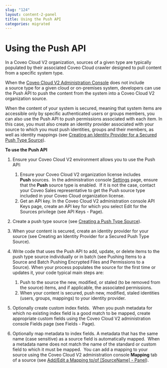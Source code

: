 ```yaml
---
slug: "124"
layout: content-2-panel
title: Using the Push API
categories: migrated
---
```


# Using the Push API

In a Coveo Cloud V2 organization, sources of a given type are typically populated by their associated Coveo Cloud crawler designed to pull content from a specific system type. 

When the [Coveo Cloud V2 Administration Console](https://platform.cloud.coveo.com/admin/#/content/sources/new) does not include a source type for a given cloud or on-premises system, developers can use the Push API to push the content from the system into a Coveo Cloud V2 organization source.

When the content of your system is secured, meaning that system items are accessible only by specific authenticated users or groups members, you can also use the Push API to push permissions associated with each item. In this case, you must also create an identity provider associated with your source to which you must push identities, groups and their members, as well as identity mappings (see [Creating an Identity Provider for a Secured Push Type Source](Creating_an_Identity_Provider_for_a_Secured_Push_Type_Source)). 

**To use the Push API**

1.  Ensure your Coveo Cloud V2 environment allows you to use the Push API:
    1.  Ensure your Coveo Cloud V2 organization license includes **Push** sources. 
        In the administration console [Settings](https://platform.cloud.coveo.com/admin/#/organization/settings) page, ensure that the **Push** source type is enabled. 
        If it is not the case, contact your Coveo Sales representative to get the Push source type included in your Coveo Cloud organization license. 
    2.  Get an API key.
        In the Coveo Cloud V2 administration console API Keys page, create an API key for which you select Edit for the Sources privilege (see API Keys - Page). 

2.  Create a push type source (see [Creating a Push Type Source](Creating_a_Push_Type_Source)). 
3.  When your content is secured, create an identity provider for your source (see Creating an Identity Provider for a Secured Push Type Source). 
4.  Write code that uses the Push API to add, update, or delete items to the push type source individually or in batch (see Pushing Items to a Source and Batch Pushing Encrypted Files and Permissions to a Source).
    When your process populates the source for the first time or updates it, your code typical main steps are: 
    1.  Push to the source the new, modified, or staled (to be removed from the source) items, and if applicable, the associated permissions.
    2.  When your content is secured, push new, modified, staled identities (users, groups, mappings) to your identity provider.

5.  Optionally create custom index fields. 
    When you push metadata for which no existing index field is a good match to be mapped, create appropriate custom fields using the Coveo Cloud V2 administration console Fields page (see Fields - Page). 
6.  Optionally map metadata to index fields.
    A metadata that has the same name (case sensitive) as a source field is automatically mapped. 
    When a metadata name does not match the name of the standard or custom field to which it must be mapped. 
    You can add a mapping to your source using the Coveo Cloud V2 administration console **Mapping** tab of a source (see [Add/Edit a Mapping to/of \[SourceName\] - Panel](http://www.coveo.com/go?dest=ccv2ac&context=47)). 

